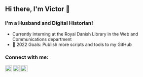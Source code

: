## Hi there, I'm Victor 👋

### I'm a Husband and Digital Historian!

- Currently interning at the Royal Danish Library in the Web and Communications department
- 🥅 2022 Goals: Publish more scripts and tools to my GitHub

### Connect with me:

[<img align="left" alt="codeSTACKr | Twitter" width="22px" src="https://cdn.jsdelivr.net/npm/simple-icons@v3/icons/twitter.svg" />][twitter]
[<img align="left" alt="codeSTACKr | LinkedIn" width="22px" src="https://cdn.jsdelivr.net/npm/simple-icons@v3/icons/linkedin.svg" />][linkedin]
[<img align="left" alt="codeSTACKr | Instagram" width="22px" src="https://cdn.jsdelivr.net/npm/simple-icons@v3/icons/instagram.svg" />][instagram]

<br />

[twitter]: https://twitter.com/VictorHarbo
[instagram]: https://www.instagram.com/victorharbo/
[linkedin]: https://www.linkedin.com/in/victor-harbo-johnston-936585156/

